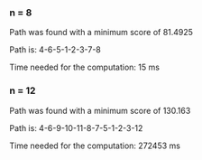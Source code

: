 ### n = 8
Path was found with a minimum score of 81.4925

Path is: 4-6-5-1-2-3-7-8

Time needed for the computation: 15 ms

### n = 12

Path was found with a minimum score of 130.163

Path is: 4-6-9-10-11-8-7-5-1-2-3-12

Time needed for the computation: 272453 ms
